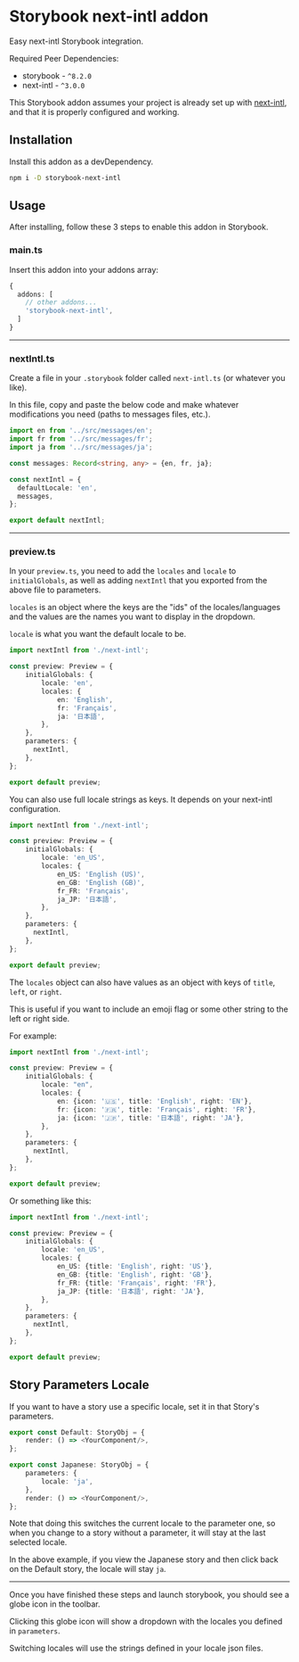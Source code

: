 # Storybook next-intl addon

Easy next-intl Storybook integration.

Required Peer Dependencies:
* storybook - `^8.2.0`
* next-intl - `^3.0.0`

This Storybook addon assumes your project is already set up with [next-intl](https://next-intl-docs.vercel.app/), and that it is properly configured and working.

## Installation

Install this addon as a devDependency.

```bash
npm i -D storybook-next-intl
```

## Usage

After installing, follow these 3 steps to enable this addon in Storybook.

### main.ts
Insert this addon into your addons array:
```typescript
{
  addons: [
    // other addons...
    'storybook-next-intl',
  ]
}
```
---

### nextIntl.ts
Create a file in your `.storybook` folder called `next-intl.ts` (or whatever you like). 

In this file, copy and paste the below code and make whatever modifications you need (paths to messages files, etc.).
```typescript
import en from '../src/messages/en';
import fr from '../src/messages/fr';
import ja from '../src/messages/ja';

const messages: Record<string, any> = {en, fr, ja};

const nextIntl = {
  defaultLocale: 'en',
  messages,
};

export default nextIntl;

```

---

### preview.ts
In your `preview.ts`, you need to add the `locales` and `locale` to `initialGlobals`, as well as adding `nextIntl` that you exported from the above file to parameters.

`locales` is an object where the keys are the "ids" of the locales/languages and the values are the names you want to display in the dropdown.

`locale` is what you want the default locale to be.

```typescript
import nextIntl from './next-intl';

const preview: Preview = {
    initialGlobals: {
        locale: 'en',
        locales: {
            en: 'English',
            fr: 'Français',
            ja: '日本語',
        },
    },
    parameters: {
      nextIntl,
    },
};

export default preview;
```

You can also use full locale strings as keys. It depends on your next-intl configuration.

```typescript
import nextIntl from './next-intl';

const preview: Preview = {
    initialGlobals: {
        locale: 'en_US',
        locales: {
            en_US: 'English (US)',
            en_GB: 'English (GB)',
            fr_FR: 'Français',
            ja_JP: '日本語',
        },
    },
    parameters: {
      nextIntl,
    },
};

export default preview;
```


The `locales` object can also have values as an object with keys of `title`, `left`, or `right`.

This is useful if you want to include an emoji flag or some other string to the left or right side.

For example:
```typescript
import nextIntl from './next-intl';

const preview: Preview = {
    initialGlobals: {
        locale: "en",
        locales: {
            en: {icon: '🇺🇸', title: 'English', right: 'EN'},
            fr: {icon: '🇫🇷', title: 'Français', right: 'FR'},
            ja: {icon: '🇯🇵', title: '日本語', right: 'JA'},
        },
    },
    parameters: {
      nextIntl,
    },
};

export default preview;
```

Or something like this:
```typescript
import nextIntl from './next-intl';

const preview: Preview = {
    initialGlobals: {
        locale: 'en_US',
        locales: {
            en_US: {title: 'English', right: 'US'},
            en_GB: {title: 'English', right: 'GB'},
            fr_FR: {title: 'Français', right: 'FR'},
            ja_JP: {title: '日本語', right: 'JA'},
        },
    },
    parameters: {
      nextIntl,
    },
};

export default preview;
```

## Story Parameters Locale

If you want to have a story use a specific locale, set it in that Story's parameters.

```typescript jsx
export const Default: StoryObj = {
    render: () => <YourComponent/>,
};

export const Japanese: StoryObj = {
    parameters: {
        locale: 'ja',
    },
    render: () => <YourComponent/>,
};
```
Note that doing this switches the current locale to the parameter one, so when you change to a story without a parameter, it will stay at the last selected locale.

In the above example, if you view the Japanese story and then click back on the Default story, the locale will stay `ja`.

---
Once you have finished these steps and launch storybook, you should see a globe icon in the toolbar.

Clicking this globe icon will show a dropdown with the locales you defined in `parameters`. 

Switching locales will use the strings defined in your locale json files.

